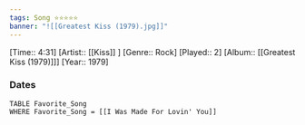 ```yaml
---
tags: Song ⭐⭐⭐⭐⭐ 
banner: "![[Greatest Kiss (1979).jpg]]"
---
```

[Time:: 4:31]
[Artist:: [[Kiss]] ]
[Genre:: Rock]
[Played:: 2]
[Album:: [[Greatest Kiss (1979)]]]
[Year:: 1979]
### Dates
````dataview
TABLE Favorite_Song
WHERE Favorite_Song = [[I Was Made For Lovin' You]]
````